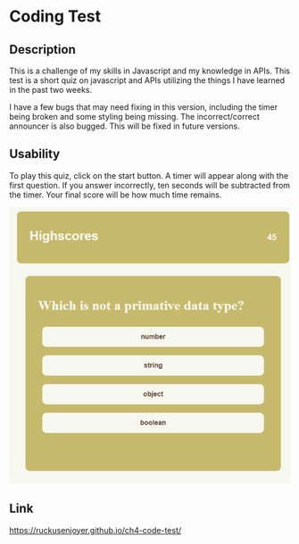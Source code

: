# Coding Test

## Description
This is a challenge of my skills in Javascript and my knowledge in APIs. This test is a short quiz on javascript and APIs utilizing the things I have learned in the past two weeks. 

I have a few bugs that may need fixing in this version, including the timer being broken and some styling being missing. The incorrect/correct announcer is also bugged. This will be fixed in future versions.

## Usability

To play this quiz, click on the start button. A timer will appear along with the first question. If you answer incorrectly, ten seconds will be subtracted from the timer. Your final score will be how much time remains. 

![Screenshot of the web application.](assets/images/ruckusenjoyer.github.io_ch4-code-test_.png)

## Link

https://ruckusenjoyer.github.io/ch4-code-test/
